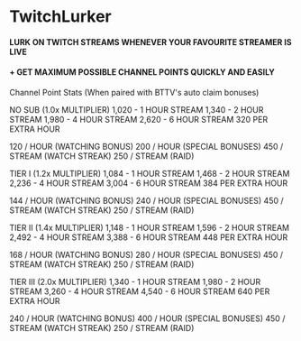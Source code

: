 # TwitchLurker

#### LURK ON TWITCH STREAMS WHENEVER YOUR FAVOURITE STREAMER IS LIVE
#### + GET MAXIMUM POSSIBLE CHANNEL POINTS QUICKLY AND EASILY


Channel Point Stats
(When paired with BTTV's auto claim bonuses)

NO SUB (1.0x MULTIPLIER)
1,020 - 1 HOUR STREAM
1,340 - 2 HOUR STREAM
1,980 - 4 HOUR STREAM
2,620 - 6 HOUR STREAM
320 PER EXTRA HOUR

120 / HOUR (WATCHING BONUS)
200 / HOUR (SPECIAL BONUSES)
450 / STREAM (WATCH STREAK)
250 / STREAM (RAID)



TIER I (1.2x MULTIPLIER)
1,084 - 1 HOUR STREAM
1,468 - 2 HOUR STREAM
2,236 - 4 HOUR STREAM
3,004 - 6 HOUR STREAM
384 PER EXTRA HOUR

144 / HOUR (WATCHING BONUS)
240 / HOUR (SPECIAL BONUSES)
450 / STREAM (WATCH STREAK)
250 / STREAM (RAID)



TIER II (1.4x MULTIPLIER)
1,148 - 1 HOUR STREAM
1,596 - 2 HOUR STREAM
2,492 - 4 HOUR STREAM
3,388 - 6 HOUR STREAM
448 PER EXTRA HOUR

168 / HOUR (WATCHING BONUS)
280 / HOUR (SPECIAL BONUSES)
450 / STREAM (WATCH STREAK)
250 / STREAM (RAID)



TIER III (2.0x MULTIPLIER)
1,340 - 1 HOUR STREAM
1,980 - 2 HOUR STREAM
3,260 - 4 HOUR STREAM
4,540 - 6 HOUR STREAM
640 PER EXTRA HOUR

240 / HOUR (WATCHING BONUS)
400 / HOUR (SPECIAL BONUSES)
450 / STREAM (WATCH STREAK)
250 / STREAM (RAID)
